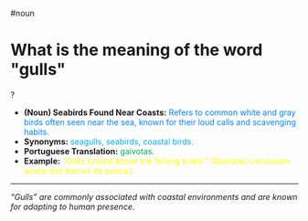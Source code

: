 #noun

# What is the meaning of the word "gulls"
?
* **(Noun) Seabirds Found Near Coasts:** <span style="color:rgb(0, 132, 255)">Refers to common white and gray birds often seen near the sea, known for their loud calls and scavenging habits.</span>
* **Synonyms:** <span style="color:rgb(0, 176, 240)">seagulls, seabirds, coastal birds.</span>
* **Portuguese Translation:** <span style="color:rgb(0, 176, 80)">gaivotas.</span>
* **Example:** <span style="color:rgb(255, 255, 0)">"Gulls circled above the fishing boats." (Gaivotas circulavam acima dos barcos de pesca.)</span>
---
*“Gulls” are commonly associated with coastal environments and are known for adapting to human presence.*
<!--SR:!2025-06-05,3,250-->
